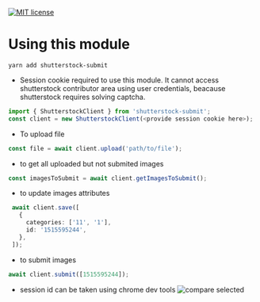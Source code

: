 [![MIT license](http://img.shields.io/badge/license-MIT-brightgreen.svg)](http://opensource.org/licenses/MIT)

# Using this module

```
yarn add shutterstock-submit
```

- Session cookie required to use this module. It cannot access shutterstock contributor area using user credentials, beacause shutterstock requires solving captcha.

```ts
import { ShutterstockClient } from 'shutterstock-submit';
const client = new ShutterstockClient(<provide session cookie here>);
```

- To upload file
```ts
const file = await client.upload('path/to/file');
 ```

 - to get all uploaded but not submited images
 ```ts
const imagesToSubmit = await client.getImagesToSubmit();
 ```

- to update images attributes
 ```ts
  await client.save([
    {
      categories: ['11', '1'],
      id: '1515595244',
    },
  ]);
 ```

 - to submit images
 ```ts
 await client.submit([1515595244]);
 ```

- session id can be taken using chrome dev tools
![compare selected](https://github.com/shvendala/shutterstock/blob/master/docs/dev-tools.png?raw=true)
